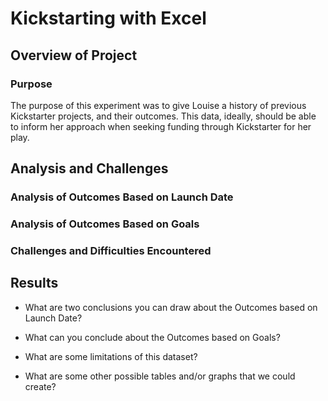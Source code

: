 # Kickstarting with Excel

## Overview of Project

### Purpose
The purpose of this experiment was to give Louise a history of previous Kickstarter projects, and their outcomes. This data, ideally, should be able to inform her approach when seeking funding through Kickstarter for her play.

## Analysis and Challenges

### Analysis of Outcomes Based on Launch Date


### Analysis of Outcomes Based on Goals

### Challenges and Difficulties Encountered

## Results

- What are two conclusions you can draw about the Outcomes based on Launch Date?

- What can you conclude about the Outcomes based on Goals?

- What are some limitations of this dataset?

- What are some other possible tables and/or graphs that we could create?

